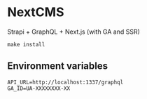 # NextCMS

Strapi + GraphQL + Next.js (with GA and SSR)

```
make install
```

## Environment variables

```
API_URL=http://localhost:1337/graphql
GA_ID=UA-XXXXXXXX-XX
```